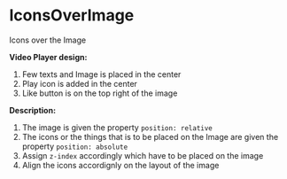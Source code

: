 # IconsOverImage
Icons over the Image
 
**Video Player design:**

1) Few texts and Image is placed in the center
2) Play icon is added in the center
3) Like button is on the top right of the image


**Description:**

1) The image is given the property `position: relative`
2) The icons or the things that is to be placed on the Image are given the property `position: absolute`
3) Assign `z-index` accordingly which have to be placed on the image
4) Align the icons accordignly on the layout of the image
